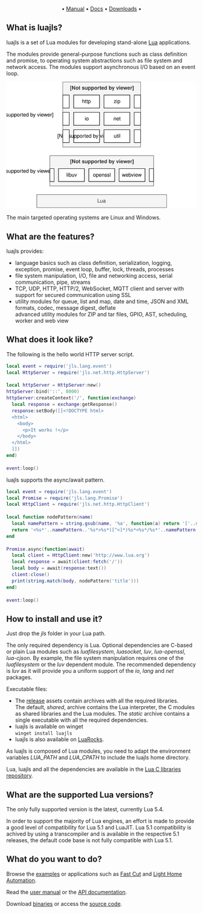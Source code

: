 <div align="center">

•
[Manual](https://github.com/javalikescript/luajls/blob/master/doc_topics/manual.md "User manual")
•
[Docs](https://javalikescript.github.io/luajls/ "API documentation")
•
[Downloads](https://github.com/javalikescript/luajls/releases/latest "Release binaries")
•

</div>


## What is luajls?

luajls is a set of Lua modules for developing stand-alone [Lua](https://www.lua.org/) applications.

The modules provide general-purpose functions such as class definition and promise, to operating system abstractions such as file system and network access.
The modules support asynchronous I/O based on an event loop.

<img src="./luajls.svg" alt="luajls stands on the shoulders of giants">

The main targeted operating systems are Linux and Windows.

## What are the features?

luajls provides:
* language basics such as class definition, serialization, logging, exception, promise, event loop, buffer, lock, threads, processes
* file system manipulation, I/O, file and networking access, serial communication, pipe, streams
* TCP, UDP, HTTP, HTTP/2, WebSocket, MQTT client and server with support for secured communication using SSL
* utility modules for queue, list and map, date and time, JSON and XML formats, codec, message digest, deflate  
advanced utility modules for ZIP and tar files, GPIO, AST, scheduling, worker and web view

## What does it look like?

The following is the hello world HTTP server script.

```lua
local event = require('jls.lang.event')
local HttpServer = require('jls.net.http.HttpServer')

local httpServer = HttpServer:new()
httpServer:bind('::', 8000)
httpServer:createContext('/', function(exchange)
  local response = exchange:getResponse()
  response:setBody([[<!DOCTYPE html>
  <html>
    <body>
      <p>It works !</p>
    </body>
  </html>
  ]])
end)

event:loop()
```

luajls supports the async/await pattern.

```lua
local event = require('jls.lang.event')
local Promise = require('jls.lang.Promise')
local HttpClient = require('jls.net.http.HttpClient')

local function nodePattern(name)
  local namePattern = string.gsub(name, '%a', function(a) return '['..string.lower(a)..string.upper(a)..']' end)
  return '<%s*'..namePattern..'%s*>%s*([^<]*)%s*<%s*/%s*'..namePattern..'%s*>'
end

Promise.async(function(await)
  local client = HttpClient:new('http://www.lua.org')
  local response = await(client:fetch('/'))
  local body = await(response:text())
  client:close()
  print(string.match(body, nodePattern('title')))
end)

event:loop()
```


## How to install and use it?

Just drop the *jls* folder in your Lua path.

The only required dependency is Lua.
Optional dependencies are C-based or plain Lua modules such as *luafilesystem*, *luasocket*, *luv*, *lua-openssl*, *lua-cjson*.
By example, the file system manipulation requires one of the *luafilesystem* or the *luv* dependent module.
The recommended dependency is *luv* as it will provide you a uniform support of the *io*, *lang* and *net* packages.

Executable files:
* The [release](https://github.com/javalikescript/luajls/releases/latest) assets contain archives with all the required libraries.  
The default, *shared*, archive contains the Lua interpreter, the C modules as shared libraries and the Lua modules.
The *static* archive contains a single executable with all the required dependencies.  
* luajls is available on winget  
`winget install luajls`
* luajls is also available on [LuaRocks](https://luarocks.org/modules/javalikescript/luajls).

As luajls is composed of Lua modules, you need to adapt the environment variables *LUA_PATH* and *LUA_CPATH* to include the luajls home directory.

Lua, luajls and all the dependencies are available in the [Lua C libraries repository](https://github.com/javalikescript/luaclibs).


## What are the supported Lua versions?

The only fully supported version is the latest, currently Lua 5.4.

In order to support the majority of Lua engines, an effort is made to provide a good level of compatibility for Lua 5.1 and LuaJIT.
Lua 5.1 compatibility is achived by using a transcompiler and is available in the respective 5.1 releases, the default code base is not fully compatible with Lua 5.1.


## What do you want to do?

Browse the [examples](https://github.com/javalikescript/luajls/tree/master/examples)
or applications such as [Fast Cut](https://github.com/javalikescript/fcut) and [Light Home Automation](https://github.com/javalikescript/lha).

Read the [user manual](https://github.com/javalikescript/luajls/blob/master/doc_topics/manual.md) or the [API documentation](https://javalikescript.github.io/luajls/).

Download [binaries](https://github.com/javalikescript/luajls/releases/latest "Windows 64bits, Linux 64bits, WD MyCloud (Gen1, Sequoia), Raspberry Pi (3 Model B+)") or access the [source code](https://github.com/javalikescript/luajls).
